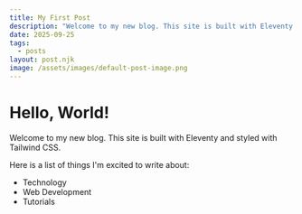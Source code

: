 ```yaml
---
title: My First Post
description: "Welcome to my new blog. This site is built with Eleventy and styled with Tailwind CSS."
date: 2025-09-25
tags:
  - posts
layout: post.njk
image: /assets/images/default-post-image.png
---
```


# Hello, World!

Welcome to my new blog. This site is built with Eleventy and styled with Tailwind CSS.

Here is a list of things I'm excited to write about:
*   Technology
*   Web Development
*   Tutorials
